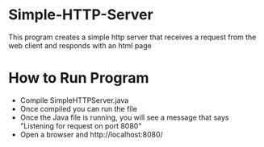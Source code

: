 # Simple-HTTP-Server
This program creates a simple http server that receives a request from the web client and responds with an html page

# How to Run Program
* Compile SimpleHTTPServer.java 
* Once compiled you can run the file 
* Once the Java file is running, you will see a message that says "Listening for request on port 8080"
* Open a browser and http://localhost:8080/

